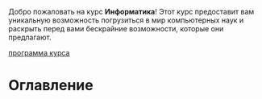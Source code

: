
Добро пожаловать на курс **Информатика**! Этот курс предоставит вам уникальную возможность погрузиться в мир компьютерных наук и раскрыть перед вами бескрайние возможности, которые они предлагают.

[программа курса](README_program.md)

# Оглавление

